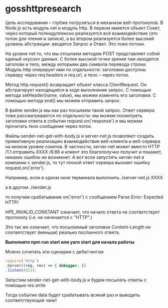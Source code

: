 # gosshttpresearch

Цель исследования – глубже погрузиться в механизм веб-протоколов. В Node.js есть модуль net и модуль http. В первом имеется объект Сокет, через который полнодуплексно реализуется всё взаимодействие (это поток для чтения и записи), а во втором реализуется более высокий уровень абстракции: вводятся Запрос и Ответ. Это тоже потоки.

На уровне net то, что мы отсылаем методом POST представляет собой единый «кусок» данных. С более высокой точки зрения там находятся заголовк и тело, между которыми два символа перевода строки. Модуль http оперирует ими по отдельности: заголовки доступны серверу через req.headers и req.url, а тело – через поток.

Метод http.request() возвращает объект класса ClientRequest. Он абстрагирует находящийся в ходе выполнения запрос. С помощью метода setHeader(name, value), мы можем изменять его заголовки. С помощью метода end() мы можем отправить запрос.

В файле sender.js мы как раз посылаем такой запрос. Ответ сервера тоже рассматривается по отдельности: мы можем посмотреть заголовки ответа в событии request.on('response') и мы можем прочитать тело сообщения через поток.

Файлы sender-net-get-with-body.js и server-net.js позволяют создать примитивную реализацию взаимодействия веб-клиента и веб-сервера на низком уровне сокетов. В частности, server-net может вместо HTTP /1.1 отправить XXXX /6.66 и клиент это благополучно получит и покажет, никаких ошибок не возникнет. А вот если запустить server-net в компании с sender.js, то тут плохой ответ сервера вызовет ошибку request.on('error').

Например, если в одном окне терминала выполнить ./server-net.js XXXX

а в другом ./sender.js

то получим срабатывание on('error') с сообщением Parse Error: Expected HTTP/

HPE_INVALID_CONSTANT означает, что начало ответа не соответствует протоколу (i.e. не начинается с "HTTP".)

Это так же означает, что посылаемый заголовок Content-Length не соответствует (меньше) реально посланного ответа.

**Выполните npm run start или yarn start для начала работы**

Можно сочетать эти сценарии с дебаггингом

```JavaScript
require('http')
.Server((req, res) => { debugger; })
.listen(4321);
```

Запустим sender-net-get-with-body.js и будем посылать ответы с помощью res.write

Тогда событие data будет срабатывать всякий раз и выводить соответствующий чанк!

